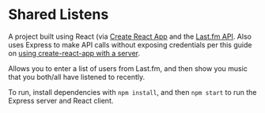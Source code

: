 # Shared Listens

A project built using React (via [Create React App](https://github.com/facebookincubator/create-react-app) and the [Last.fm API](https://www.last.fm/api). Also uses Express to make API calls without exposing credentials per this guide on [using create-react-app with a server](https://www.fullstackreact.com/articles/using-create-react-app-with-a-server/).

Allows you to enter a list of users from Last.fm, and then show you music that you both/all have listened to recently.

To run, install dependencies with `npm install`, and then `npm start` to run the Express server and React client.
